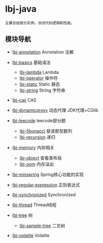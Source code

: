 # lbj-java
	
	主要总结部分实例。测试代码逻辑和性能。

## 模块导航

- [lbj-annotation](./lbj-annotation/README.md) Annotation 注解
  
- [lbj-basics](./lbj-basics/README.md) 基础语法
    - [lbj-lambda](./lbj-basics/lbj-lambda/README.md) Lambda
    - [lbj-operator](./lbj-basics/lbj-operator/README.md) 操作符
    - [lbj-static](./lbj-basics/lbj-static/README.md) Static 静态
    - [lbj-string](./lbj-basics/lbj-string/README.md) String 字符串
  
- [lbj-cas](./lbj-cas/README.md) CAS
  
- [lbj-dynamicproxy](./lbj-dynamicproxy/README.md) 动态代理 JDK代理+CGlib
  
- [lbj-leecode](./lbj-data-struct/README.md) leecode部分题
    - [lbj-fibonacci](./lbj-leecode/lbj-fibonacci/README.md) 斐波那契数列
    - [lbj-recursion](./lbj-leecode/lbj-recursion/README.md) 递归
  
- [lbj-memory](./lbj-memory/README.md) 内存相关
    - [lbj-object](./lbj-memory/lbj-object/README.md) 查看类布局
    - [lbj-oom](./lbj-memory/lbj-oom/README.md) 内存溢出
  
- [lbj-minspring](./lbj-minspring/README.md) Spring核心功能的实现
  
- [lbj-regular-expression](./lbj-regular-expression/README.md) 正则表达式
  
- [lbj-synchronized](./lbj-synchronized/README.md) Synchronized
  
- [lbj-thread](./lbj-thread/README.md) Thread线程
                                                                                                                                                                                                                                                                                                                                                                                                                                                                                                                                                                                                                                                                                                                                                                                                                                                                                                                                                                                                                                                                                                                                                                                                                                                                                                                                                                                                                                                                                                                                                                                                                                                                                                                                                                                                                                                                                                                                                                                                                                                                                                                                                                                                                                                                                                                                                                                                                                                                                                                                                                                                                                                                           
- [lbj-tree](./lbj-tree/README.md) 树
    - [lbj-sample-tree](./lbj-tree/lbj-sample-tree/README.md) 二叉树
  
- [lbj-volatile](./lbj-volatile/README.md) Volatile
